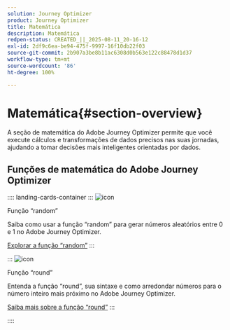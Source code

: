 ```yaml
---
solution: Journey Optimizer
product: Journey Optimizer
title: Matemática
description: Matemática
redpen-status: CREATED_||_2025-08-11_20-16-12
exl-id: 2df9c6ea-be94-475f-9997-16f10db22f03
source-git-commit: 2b907a3be8b11ac6308d0b563e122c88478d1d37
workflow-type: tm+mt
source-wordcount: '86'
ht-degree: 100%

---
```


# Matemática{#section-overview}

A seção de matemática do Adobe Journey Optimizer permite que você execute cálculos e transformações de dados precisos nas suas jornadas, ajudando a tomar decisões mais inteligentes orientadas por dados.

## Funções de matemática do Adobe Journey Optimizer

:::: landing-cards-container
:::
![icon](https://cdn.experienceleague.adobe.com/icons/code-branch.svg?lang=pt-BR)

Função “random”

Saiba como usar a função “random” para gerar números aleatórios entre 0 e 1 no Adobe Journey Optimizer.

[Explorar a função “random”](../using/building-journeys/functions/functionrandom.md)
:::

:::
![icon](https://cdn.experienceleague.adobe.com/icons/code-branch.svg?lang=pt-BR)

Função “round”

Entenda a função “round”, sua sintaxe e como arredondar números para o número inteiro mais próximo no Adobe Journey Optimizer.

[Saiba mais sobre a função “round”](../using/building-journeys/functions/functionround.md)
:::

::::
